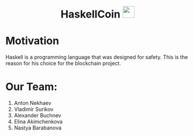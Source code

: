 

<h1 align="center">HaskellCoin</a> 
<img src="https://github.com/blackcater/blackcater/raw/main/images/Hi.gif" height="32"/></h1>

# Motivation
Haskell is a programming language that was designed for safety. This is the reason for his choice for the blockchain project.

# Our Team:
1. Anton Nekhaev
2. Vladimir Surikov
3. Alexander Buchnev
4. Elina Akimchenkova
5. Nastya Barabanova
